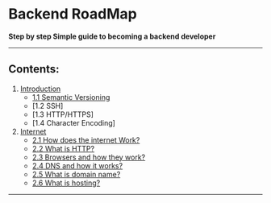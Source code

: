 # Backend RoadMap
**Step by step Simple guide to becoming a backend developer**
- - - 
## Contents:
1. [Introduction](./intro.md)
   - [1.1 Semantic Versioning](./intro.md#1.1-Semantic-Versioning)
   - [1.2 SSH]
   - [1.3 HTTP/HTTPS]
   - [1.4 Character Encoding]
2. [Internet](./internet.md)
    - [2.1 How does the internet Work?](./internet.md#1.1-How-does-the-internet-Work?)
    - [2.2 What is HTTP?]()
    - [2.3 Browsers and how they work?]()
    - [2.4 DNS and how it works?]()
    - [2.5 What is domain name?]()
    - [2.6 What is hosting?]()

- - -

